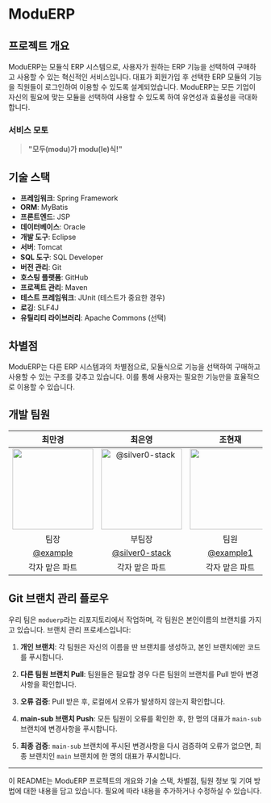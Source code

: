 # ModuERP

## 프로젝트 개요

ModuERP는 모듈식 ERP 시스템으로, 사용자가 원하는 ERP 기능을 선택하여 구매하고 사용할 수 있는 혁신적인 서비스입니다. 대표가 회원가입 후 선택한 ERP 모듈의 기능을 직원들이 로그인하여 이용할 수 있도록 설계되었습니다. ModuERP는 모든 기업이 자신의 필요에 맞는 모듈을 선택하여 사용할 수 있도록 하여 유연성과 효율성을 극대화합니다.

### 서비스 모토
> **"모두(modu)가 modu(le)식!"**

## 기술 스택
- **프레임워크**: Spring Framework
- **ORM**: MyBatis
- **프론트엔드**: JSP
- **데이터베이스**: Oracle
- **개발 도구**: Eclipse
- **서버**: Tomcat
- **SQL 도구**: SQL Developer
- **버전 관리**: Git
- **호스팅 플랫폼**: GitHub
- **프로젝트 관리**: Maven
- **테스트 프레임워크**: JUnit (테스트가 중요한 경우)
- **로깅**: SLF4J
- **유틸리티 라이브러리**: Apache Commons (선택)


## 차별점
ModuERP는 다른 ERP 시스템과의 차별점으로, 모듈식으로 기능을 선택하여 구매하고 사용할 수 있는 구조를 갖추고 있습니다. 이를 통해 사용자는 필요한 기능만을 효율적으로 이용할 수 있습니다.

## 개발 팀원

|      최만경       |      최은영       |          조현재       |          박재윤       |          최원준       |          이은지       | 
| :----------------: | :----------------: | :----------------: | :----------------: | :----------------: | :----------------: | 
|   <img width="160px" src="https://avatars.githubusercontent.com/u/123484445678?v=4" />   |   <img src="https://avatars.githubusercontent.com/u/76518850?v=4" alt="@silver0-stack" width="160px" />|   <img width="160px" src="https://avatars.githubusercontent.com/u/12345678?v=4" />   |   <img width="160px" src="https://avatars.githubusercontent.com/u/23456789?v=4" />   |   <img width="160px" src="https://avatars.githubusercontent.com/u/34567890?v=4" />   |   <img width="160px" src="https://avatars.githubusercontent.com/u/45678901?v=4" />   | 
|                     팀장                     |                     부팀장                     |                     팀원                     |                     팀원                     |                     팀원                     |                     팀원                     | 
|   [@example](https://github.com/example)   |   [@silver0-stack](https://github.com/silver0-stack)   |   [@example1](https://github.com/example1)   |   [@example2](https://github.com/example2)   |   [@example3](https://github.com/exampl3)   |   [@example4](https://github.com/ieunji0116)   | 
| 각자 맡은 파트 | 각자 맡은 파트 | 각자 맡은 파트 | 각자 맡은 파트 | 각자 맡은 파트 | 각자 맡은 파트 | 




## Git 브랜치 관리 플로우

우리 팀은 `moduerp`라는 리포지토리에서 작업하며, 각 팀원은 본인이름의 브랜치를 가지고 있습니다. 브랜치 관리 프로세스입니다:

1. **개인 브랜치**: 각 팀원은 자신의 이름을 딴 브랜치를 생성하고, 본인 브랜치에만 코드를 푸시합니다.

2. **다른 팀원 브랜치 Pull**: 팀원들은 필요할 경우 다른 팀원의 브랜치를 Pull 받아 변경사항을 확인합니다. 

3. **오류 검증**: Pull 받은 후, 로컬에서 오류가 발생하지 않는지 확인합니다. 

4. **main-sub 브랜치 Push**: 모든 팀원이 오류를 확인한 후, 한 명의 대표가 `main-sub` 브랜치에 변경사항을 푸시합니다.

5. **최종 검증**: `main-sub` 브랜치에 푸시된 변경사항을 다시 검증하여 오류가 없으면, 최종 브랜치인 `main` 브랜치에 한 명의 대표가 푸시합니다.



---

이 README는 ModuERP 프로젝트의 개요와 기술 스택, 차별점, 팀원 정보 및 기여 방법에 대한 내용을 담고 있습니다. 필요에 따라 내용을 추가하거나 수정하실 수 있습니다.
